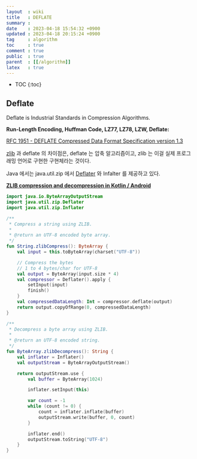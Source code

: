 ```yaml
---
layout  : wiki
title   : DEFLATE
summary : 
date    : 2023-04-18 15:54:32 +0900
updated : 2023-04-18 20:15:24 +0900
tag     : algorithm
toc     : true
comment : true
public  : true
parent  : [[/algorithm]]
latex   : true
---
```

* TOC
{:toc}

## Deflate

Deflate is Industrial Standards in Compression Algorithms.

__Run-Length Encoding, Huffman Code, LZ77, LZ78, LZW, Deflate:__

<script defer class="speakerdeck-embed" data-id="6c7c60ef4d6d4c7b811eb3b67e885f71" data-ratio="1.77777777777778" src="//speakerdeck.com/assets/embed.js"></script>

[RFC 1951 - DEFLATE Compressed Data Format Specification version 1.3](https://datatracker.ietf.org/doc/html/rfc1951)

[zlib](http://www.zlib.net/) 과 deflate 의 차이점은, deflate 는 압축 알고리즘이고, zlib 는 이걸 실제 프로그래밍 언어로 구현한 구현체라는 것이다.

Java 에서는 java.util.zip 에서 [Deflater](https://docs.oracle.com/javase/8/docs/api/java/util/zip/Deflater.html) 와 Infalter 를 제공하고 있다.

__[ZLIB compression and decompression in Kotlin / Android](https://gist.github.com/marcouberti/40dbbd836562b35ace7fb2c627b0f34f)__

```kotlin
import java.io.ByteArrayOutputStream
import java.util.zip.Deflater
import java.util.zip.Inflater

/**
 * Compress a string using ZLIB.
 *
 * @return an UTF-8 encoded byte array.
 */
fun String.zlibCompress(): ByteArray {
    val input = this.toByteArray(charset("UTF-8"))

    // Compress the bytes
    // 1 to 4 bytes/char for UTF-8
    val output = ByteArray(input.size * 4)
    val compressor = Deflater().apply {
        setInput(input)
        finish()
    }
    val compressedDataLength: Int = compressor.deflate(output)
    return output.copyOfRange(0, compressedDataLength)
}

/**
 * Decompress a byte array using ZLIB.
 *
 * @return an UTF-8 encoded string.
 */
fun ByteArray.zlibDecompress(): String {
    val inflater = Inflater()
    val outputStream = ByteArrayOutputStream()

    return outputStream.use {
        val buffer = ByteArray(1024)

        inflater.setInput(this)

        var count = -1
        while (count != 0) {
            count = inflater.inflate(buffer)
            outputStream.write(buffer, 0, count)
        }

        inflater.end()
        outputStream.toString("UTF-8")
    }
}
```
